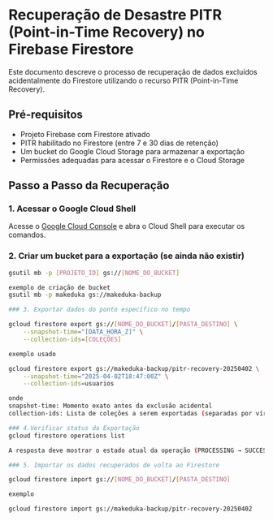 # Recuperação de Desastre PITR (Point-in-Time Recovery) no Firebase Firestore

Este documento descreve o processo de recuperação de dados excluídos acidentalmente do Firestore utilizando o recurso PITR (Point-in-Time Recovery).

## Pré-requisitos

- Projeto Firebase com Firestore ativado
- PITR habilitado no Firestore (entre 7 e 30 dias de retenção)
- Um bucket do Google Cloud Storage para armazenar a exportação
- Permissões adequadas para acessar o Firestore e o Cloud Storage

## Passo a Passo da Recuperação

### 1. Acessar o Google Cloud Shell

Acesse o [Google Cloud Console](https://console.cloud.google.com/) e abra o Cloud Shell para executar os comandos.

### 2. Criar um bucket para a exportação (se ainda não existir)

```bash
gsutil mb -p [PROJETO_ID] gs://[NOME_DO_BUCKET]

exemplo de criação de bucket
gsutil mb -p makeduka gs://makeduka-backup

### 3. Exportar dados do ponto específico no tempo

gcloud firestore export gs://[NOME_DO_BUCKET]/[PASTA_DESTINO] \
    --snapshot-time="[DATA_HORA_Z]" \
    --collection-ids=[COLEÇÕES]

exemplo usado

gcloud firestore export gs://makeduka-backup/pitr-recovery-20250402 \
    --snapshot-time="2025-04-02T18:47:00Z" \
    --collection-ids=usuarios

onde 
snapshot-time: Momento exato antes da exclusão acidental
collection-ids: Lista de coleções a serem exportadas (separadas por vírgula)

### 4.Verificar status da Exportação
gcloud firestore operations list

A resposta deve mostrar o estado atual da operação (PROCESSING → SUCCESSFUL).

### 5. Importar os dados recuperados de volta ao Firestore

gcloud firestore import gs://[NOME_DO_BUCKET]/[PASTA_DESTINO]

exemplo 

gcloud firestore import gs://makeduka-backup/pitr-recovery-20250402